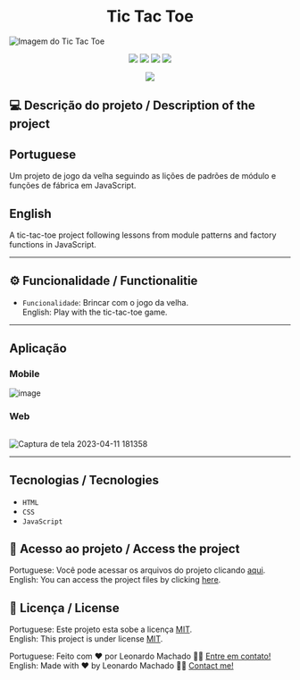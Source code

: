 # <h1 align="center">Tic Tac Toe</h1>
<img src="https://user-images.githubusercontent.com/74615811/231289617-90c4983f-c17e-415d-ba49-c4ee30b0c477.png" alt="Imagem do Tic Tac Toe">

<p align="center">
<img src="https://camo.githubusercontent.com/31ddbceac85190c41164841d133e4056da4d4ce57a1a3a8c7cbf40bff1cf71ed/68747470733a2f2f696d672e736869656c64732e696f2f6769746875622f6c6963656e73652f64726f70626f782f64726f70626f782d73646b2d6a617661">
<img src="https://user-images.githubusercontent.com/74615811/176503364-50b5ee48-3d6d-4ab3-ae4b-e6fb7724296b.svg">
<img src="https://user-images.githubusercontent.com/74615811/176503773-dd0bc4ec-fbde-4e70-80d6-9695ff5ef67c.svg">
<img src="https://img.shields.io/badge/Done%20by-Leonardo Machado-%df0000">
</p>

<p align="center">
<img src="http://img.shields.io/static/v1?label=STATUS&message=%20FINISHED&color=GREEN&style=for-the-badge"/>
</p>

## 💻 Descrição do projeto / Description of the project

<h2>Portuguese</h2> Um projeto de jogo da velha seguindo as lições de padrões de módulo e funções de fábrica em JavaScript. <br>

<h2>English</h2> A tic-tac-toe project following lessons from module patterns and factory functions in JavaScript.

---

## ⚙️ Funcionalidade / Functionalitie
- `Funcionalidade`: Brincar com o jogo da velha. <br>
English: Play with the tic-tac-toe game.

---

## Aplicação

### Mobile

<p align="center">

![image](https://user-images.githubusercontent.com/74615811/231290505-79725a17-b499-403d-b31c-1d554d52d1b8.png)

</p>

### Web

<p align="center" style="display: flex; align-items: flex-start; justify-content: center;">

![Captura de tela 2023-04-11 181358](https://user-images.githubusercontent.com/74615811/231290710-82cd37e0-1dda-4358-a94a-c013e7176e44.png)
  
</p>

---

## Tecnologias / Tecnologies
- ``HTML``
- ``CSS``
- ``JavaScript``

## 📁 Acesso ao projeto / Access the project

Portuguese: Você pode acessar os arquivos do projeto clicando [aqui](https://github.com/LeonardoMancilha/Jogo-da-velha/find/main). <br>
English: You can access the project files by clicking [here](https://github.com/LeonardoMancilha/Jogo-da-velha/find/main).

## 📝 Licença / License

Portuguese: Este projeto esta sobe a licença [MIT](./LICENSE). <br>
English: This project is under license [MIT](./LICENSE).

Portuguese: Feito com ❤️ por Leonardo Machado 👋🏽 [Entre em contato!](https://www.linkedin.com/in/leonardommachado/) <br>
English: Made with ❤️ by Leonardo Machado 👋🏽 [Contact me!](https://www.linkedin.com/in/leonardommachado/)
